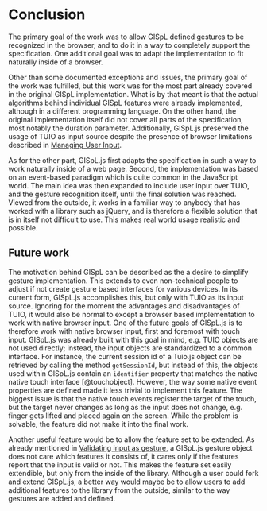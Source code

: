 # Conclusion

The primary goal of the work was to allow GISpL defined gestures to be recognized in the browser, and to do it in a way to completely support the specification. One additional goal was to adapt the implementation to fit naturally inside of a browser.

Other than some documented exceptions and issues, the primary goal of the work was fulfilled, but this work was for the most part already covered in the original GISpL implementation. What is by that meant is that the actual algorithms behind individual GISpL features were already implemented, although in a different programming language. On the other hand, the original implementation itself did not cover all parts of the specification, most notably the duration parameter. Additionally, GISpL.js preserved the usage of TUIO as input source despite the presence of browser limitations described in [Managing User Input](#managing-user-input).

As for the other part, GISpL.js first adapts the specification in such a way to work naturally inside of a web page. Second, the implementation was based on an event-based paradigm which is quite common in the JavaScript world. The main idea was then expanded to include user input over TUIO, and the gesture recognition itself, until the final solution was reached. Viewed from the outside, it works in a familiar way to anybody that has worked with a library such as jQuery, and is therefore a flexible solution that is in itself not difficult to use. This makes real world usage realistic and possible.

## Future work

The motivation behind GISpL can be described as the a desire to simplify gesture implementation. This extends to even non-technical people to adjust if not create gesture based interfaces for various devices. In its current form, GISpL.js accomplishes this, but only with TUIO as its input source. Ignoring for the moment the advantages and disadvantages of TUIO, it would also be normal to except a browser based implementation to work with native browser input. One of the future goals of GISpL.js is to therefore work with native browser input, first and foremost with touch input. GISpL.js was already built with this goal in mind, e.g. TUIO objects are not used directly; instead, the input objects are standardized to a common interface. For instance, the current session id of a Tuio.js object can be retrieved by calling the method `getSessionId`, but instead of this, the objects used within GISpL.js contain an `identifier` property that matches the native native touch interface [@touchobject]. However, the way some native event properties are defined made it less trivial to implement this feature. The biggest issue is that the native touch events register the target of the touch, but the target never changes as long as the input does not change, e.g. finger gets lifted and placed again on the screen. While the problem is solvable, the feature did not make it into the final work.

Another useful feature would be to allow the feature set to be extended. As already mentioned in [Validating input as gesture](#validating-input-as-gesture), a GISpL.js gesture object does not care which features it consists of, it cares only if the features report that the input is valid or not. This makes the feature set easily extendible, but only from the inside of the library. Although a user could fork and extend GISpL.js, a better way would maybe be to allow users to add additional features to the library from the outside, similar to the way gestures are added and defined.
